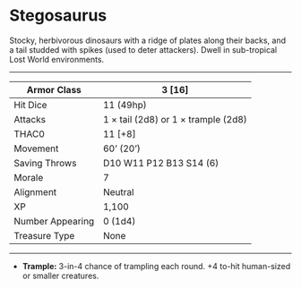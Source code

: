 # Stegosaurus

Stocky, herbivorous dinosaurs with a ridge of plates along their backs, and a tail studded with spikes (used to deter attackers). Dwell in sub-tropical Lost World environments.

------

| Armor Class     | 3 [16]                              |
| ---------------- | ----------------------------------- |
| Hit Dice         | 11 (49hp)                           |
| Attacks          | 1 × tail (2d8) or 1 × trample (2d8) |
| THAC0            | 11 [+8]                             |
| Movement         | 60’ (20’)                           |
| Saving Throws    | D10 W11 P12 B13 S14 (6)             |
| Morale           | 7                                   |
| Alignment        | Neutral                             |
| XP               | 1,100                               |
| Number Appearing | 0 (1d4)                             |
| Treasure Type    | None                                |

------

- **Trample:** 3-in-4 chance of trampling each round. +4 to-hit human-sized or smaller creatures.